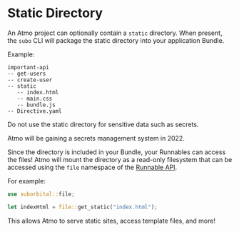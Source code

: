 # Static Directory

An Atmo project can optionally contain a `static` directory. When present,
the `subo` CLI will package the static directory into your application Bundle.

Example:

```text
important-api
-- get-users
-- create-user
-- static
   -- index.html
   -- main.css
   -- bundle.js
-- Directive.yaml
```

Do not use the static directory for sensitive data such as secrets.

Atmo will be gaining a secrets management system in 2022.

Since the directory is included in your Bundle, your Runnables can access the
files! Atmo will mount the directory as a read-only filesystem that can be
accessed using the `file` namespace of the [Runnable API](../runnable-api/introduction.md).

For example:

```rust
use suborbital::file;

let indexHtml = file::get_static("index.html");
```

This allows Atmo to serve static sites, access template files, and more!
